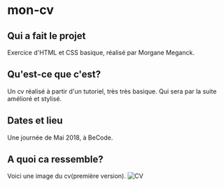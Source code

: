 # mon-cv
## Qui a fait le projet
Exercice d'HTML et CSS basique, réalisé par Morgane Meganck.
## Qu'est-ce que c'est?
Un cv réalisé à partir d'un tutoriel, très très basique.
Qui sera par la suite amélioré et stylisé.
## Dates et lieu
Une journée de Mai 2018, à BeCode.
## A quoi ca ressemble?
Voici une image du cv(première version).
![CV](/home/user/Pictures/cv.png)
